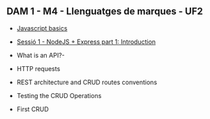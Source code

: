 ## DAM 1 - M4 - Llenguatges de marques - UF2
- [Javascript basics](javscript%20basics.md)

- [Sessió 1 -  NodeJS + Express part 1: Introduction](01%20NodeJS_Express_part_1-%20Introduction.md)
- What is an API?-
- HTTP requests
- REST architecture and CRUD routes conventions
- Testing the CRUD Operations
- First CRUD

<!-- 
 [Sessió 2 -  NodeJS + Express part 1: Introduction](01%20NodeJS_Express_part_1-%20Introduction%20.md)
- What is an API?-
- HTTP requests
- REST architecture and CRUD routes conventions
- Testing the CRUD Operations
- First CRUD

-->